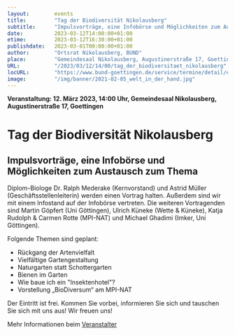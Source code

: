 ```yaml
---
layout:        events
title:         "Tag der Biodiversität Nikolausberg"
subtitle:      "Impulsvorträge, eine Infobörse und Möglichkeiten zum Austausch zum Thema"
date:          2023-03-12T14:00:00+01:00
etime:         2023-03-12T16:30:00+01:00
publishdate:   2023-03-01T00:00:00+01:00
author:        "Ortsrat Nikolausberg, BUND"
place:         "Gemeindesaal Nikolausberg, Augustinerstraße 17, Goettingen"
URL:           "/2023/03/12/14/00/tag_der_biodiversitaet_nikolausberg"
locURL:        "https://www.bund-goettingen.de/service/termine/detail/event/tag-der-biodiversitaet/"
image:         "/img/banner/2021-02-05_welt_in_der_hand.jpg"
---
```


**Veranstaltung: 12. März 2023, 14:00 Uhr, Gemeindesaal Nikolausberg, Augustinerstraße 17, Goettingen**

Tag der Biodiversität Nikolausberg
===========

Impulsvorträge, eine Infobörse und Möglichkeiten zum Austausch zum Thema
-----------

Diplom-Biologe Dr. Ralph Mederake (Kernvorstand) und Astrid Müller (Geschäftsstellenleiterin) werden einen Vortrag halten. Außerdem sind wir mit einem Infostand auf der Infobörse vertreten. Die weiteren Vortragenden sind Martin Göpfert (Uni Göttingen), Ulrich Küneke (Wette & Küneke), Katja Rudolph & Carmen Rotte (MPI-NAT) und Michael Ghadimi (Imker, Uni Göttingen).

Folgende Themen sind geplant:

-    Rückgang der Artenvielfalt
-    Vielfältige Gartengestaltung
-    Naturgarten statt Schottergarten
-    Bienen im Garten
-    Wie baue ich ein "Insektenhotel"?
-    Vorstellung „BioDiversum“ am MPI-NAT

Der Eintritt ist frei. Kommen Sie vorbei, informieren Sie sich und tauschen Sie sich mit uns aus! Wir freuen uns!

Mehr Informationen beim [Veranstalter](https://www.bund-goettingen.de/service/termine/detail/event/tag-der-biodiversitaet/)
